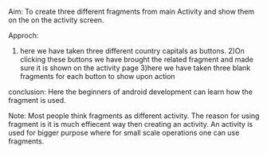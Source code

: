 
Aim: To create three different fragments from main Activity and show them on the 
on the activity screen.

Approch:
1) here we have taken three different country capitals as buttons.
2)On clicking these buttons we have brought the related fragment and made sure
it is shown on the activity page
3)here we have taken three blank fragments for each button to show upon action

conclusion:
Here the beginners of android development can learn how the fragment is used.

Note:
Most people think fragments as  different activity. The reason for using fragment
is it is much effiecent way then creating an activity.
An activity is used for bigger purpose where for small scale operations one can use
fragments.
